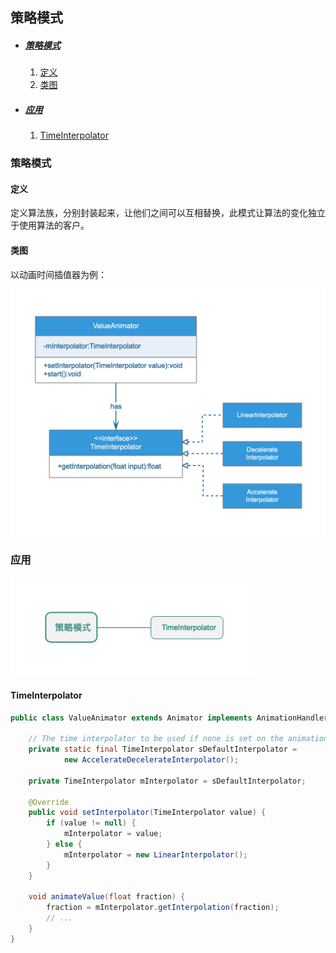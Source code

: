 ## 策略模式

* ##### [策略模式](#1)
  1. [定义](#1.1)
  2. [类图](#1.2)

* ##### [应用](#2)
  1. [TimeInterpolator](#2.1)

<h3 id="1">策略模式</h3>

<h4 id="1.1">定义</h4> 

定义算法族，分别封装起来，让他们之间可以互相替换，此模式让算法的变化独立于使用算法的客户。

<h4 id="1.2">类图</h4> 

以动画时间插值器为例：

<img src="../assets/images/edraw/strategy_uml.png" width="650">

<h3 id="2">应用</h3>

<img src="../assets/images/edraw/strategy_useage.png" width="390">

<h4 id="2.1">TimeInterpolator</h4> 

```java
public class ValueAnimator extends Animator implements AnimationHandler.AnimationFrameCallback {

    // The time interpolator to be used if none is set on the animation
    private static final TimeInterpolator sDefaultInterpolator =
            new AccelerateDecelerateInterpolator();

    private TimeInterpolator mInterpolator = sDefaultInterpolator;
    
    @Override
    public void setInterpolator(TimeInterpolator value) {
        if (value != null) {
            mInterpolator = value;
        } else {
            mInterpolator = new LinearInterpolator();
        }
    }

    void animateValue(float fraction) {
        fraction = mInterpolator.getInterpolation(fraction);
        // ...
    }
}
```